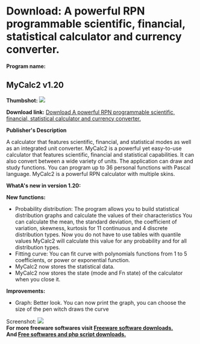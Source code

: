# Download: A powerful RPN programmable scientific, financial, statistical calculator and currency converter.

**Program name:**

## MyCalc2 v1.20

  
**Thumbshot:** ![](http://www.freewarefiles.com/screenshot/mycalc2_10_md.jpg)   
  
**Download link:** [Download A powerful RPN programmable scientific, financial, statistical calculator and currency converter.](http://freesoftwares.boysofts.com/MyCalc2_program_54312.html)  
  


**Publisher's Description**  
  


A calculator that features scientific, financial, and statistical modes as well as an integrated unit converter. MyCalc2 is a powerful yet easy-to-use calculator that features scientific, financial and statistical capabilities. It can also convert between a wide variety of units. The application can draw and study functions. You can program up to 36 personal functions with Pascal language. MyCalc2 is a powerful RPN calculator with multiple skins. 

**WhatA's new in version 1.20:**

**New functions:**

  * Probability distribution: The program allows you to build statistical distribution graphs and calculate the values of their characteristics You can calculate the mean, the standard deviation, the coefficient of variation, skewness, kurtosis for 11 continuous and 4 discrete distribution types. Now you do not have to use tables with quantile values MyCalc2 will calculate this value for any probability and for all distribution types. 
  * Fitting curve: You can fit curve with polynomials functions from 1 to 5 coefficients, or power or exponential function. 
  * MyCalc2 now stores the statistical data. 
  * MyCalc2 now stores the state (mode and Fn state) of the calculator when you close it. 

**Improvements:**

* Graph: Better look. You can now print the graph, you can choose the size of the pen witch draws the curve 

  
  
Screenshot: ![](http://www.freewarefiles.com/screenshot/mycalc2_10.jpg)   
**For more freeware softwares visit [Freeware software downloads.](http://freesoftwares.boysofts.com/)**   
**And [Free softwares and php script downloads.](http://www.boysofts.com/)**

